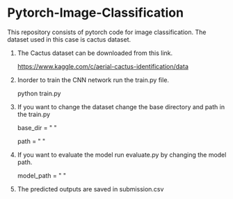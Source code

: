 # Pytorch-Image-Classification

This repository consists of pytorch code for image classification.
The dataset used in this case is cactus dataset.

1) The Cactus dataset can be downloaded from this link.

    https://www.kaggle.com/c/aerial-cactus-identification/data

1) Inorder to train the CNN network run the train.py file.

    python train.py

2) If you want to change the dataset change the base directory and path in the train.py

    base_dir = " "

    path = " "

3) If you want to evaluate the model run evaluate.py by changing the model path.
    
    model_path = " "

4) The predicted outputs are saved in submission.csv

